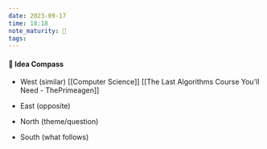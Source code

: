 ```yaml
---
date: 2023-09-17
time: 18:18
note_maturity: 🌱
tags:
---
```



















#### 🧭  Idea Compass
- West  (similar) 
[[Computer Science]]
[[The Last Algorithms Course You'll Need - ThePrimeagen]]
- East (opposite)

- North (theme/question)

- South (what follows)
